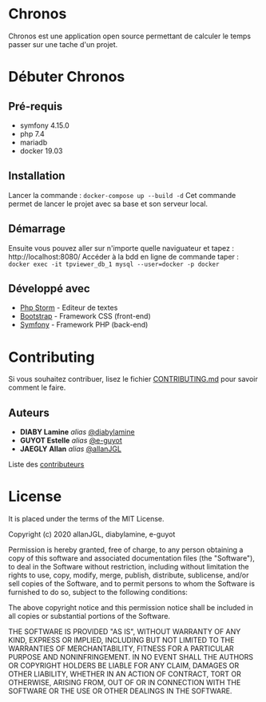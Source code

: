 # Chronos

Chronos est une application open source permettant de calculer le temps passer sur une tache d'un projet. 

# Débuter Chronos 
## Pré-requis 

- symfony 4.15.0
- php 7.4
- mariadb 
- docker 19.03

## Installation

Lancer la commande : ```docker-compose up --build -d```
Cet commande permet de lancer le projet avec sa base et son serveur local.

## Démarrage

Ensuite vous pouvez aller sur n'importe quelle naviguateur et tapez : http://localhost:8080/
Accéder à la bdd en ligne de commande taper : ``` docker exec -it tpviewer_db_1 mysql --user=docker -p docker ```

## Développé avec 

* [Php Storm](https://www.jetbrains.com/fr-fr/phpstorm/) - Editeur de textes
* [Bootstrap](https://getbootstrap.com/) - Framework CSS (front-end)
* [Symfony](https://symfony.com/) - Framework PHP (back-end)

# Contributing
Si vous souhaitez contribuer, lisez le fichier [CONTRIBUTING.md](https://github.com/e-guyot/tpViewer/blob/master/CONTRIBUTING.md) pour savoir comment le faire.

## Auteurs

* **DIABY Lamine** _alias_ [@diabylamine](https://github.com/diabylamine)
* **GUYOT Estelle** _alias_ [@e-guyot](https://github.com/e-guyot)
* **JAEGLY Allan** _alias_ [@allanJGL](https://github.com/allanJGL)

Liste des [contributeurs](https://github.com/e-guyot/tpViewer/contributors) 

# License

It is placed under the terms of the MIT License.

Copyright (c) 2020 allanJGL, diabylamine, e-guyot

Permission is hereby granted, free of charge, to any person obtaining a copy
of this software and associated documentation files (the "Software"), to deal
in the Software without restriction, including without limitation the rights
to use, copy, modify, merge, publish, distribute, sublicense, and/or sell
copies of the Software, and to permit persons to whom the Software is
furnished to do so, subject to the following conditions:

The above copyright notice and this permission notice shall be included in all
copies or substantial portions of the Software.

THE SOFTWARE IS PROVIDED "AS IS", WITHOUT WARRANTY OF ANY KIND, EXPRESS OR
IMPLIED, INCLUDING BUT NOT LIMITED TO THE WARRANTIES OF MERCHANTABILITY,
FITNESS FOR A PARTICULAR PURPOSE AND NONINFRINGEMENT. IN NO EVENT SHALL THE
AUTHORS OR COPYRIGHT HOLDERS BE LIABLE FOR ANY CLAIM, DAMAGES OR OTHER
LIABILITY, WHETHER IN AN ACTION OF CONTRACT, TORT OR OTHERWISE, ARISING FROM,
OUT OF OR IN CONNECTION WITH THE SOFTWARE OR THE USE OR OTHER DEALINGS IN THE
SOFTWARE.
